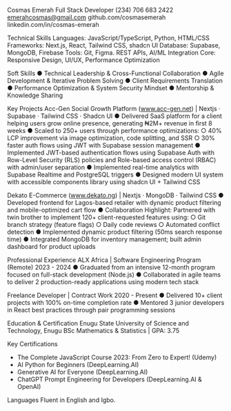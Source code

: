 Cosmas Emerah
Full Stack Developer
(234) 706 683 2422
emerahcosmas@gmail.com
github.com/cosmasemerah
linkedin.com/in/cosmas-emerah

Technical Skills
Languages: JavaScript/TypeScript, Python, HTML/CSS
Frameworks: Next.js, React, Tailwind CSS, shadcn UI
Database: Supabase, MongoDB, Firebase
Tools: Git, Figma. REST APIs, AI/ML Integration
Core: Responsive Design, UI/UX, Performance Optimization

Soft Skills
● Technical Leadership & Cross-Functional Collaboration
● Agile Development & Iterative Problem Solving
● Client Requirements Translation
● Performance Optimization & System Security Mindset
● Mentorship & Knowledge Sharing

Key Projects
Acc-Gen Social Growth Platform (www.acc-gen.net) | Nextjs · Supabase · Tailwind CSS · Shadcn UI
● Delivered SaaS platform for a client helping users grow online presence, generating ₦2M+ revenue in first 8 weeks
● Scaled to 250+ users through performance optimizations:
○ 40% LCP improvement via image optimization, code splitting, and SSR
○ 30% faster auth flows using JWT with Supabase session management
● Implemented JWT-based authentication flows using Supabase Auth with Row-Level Security (RLS) policies and Role-based access control (RBAC) with admin/user separation
● Implemented real-time analytics with Supabase Realtime and PostgreSQL triggers
● Designed modern UI system with accessible components library using shadcn UI + Tailwind CSS

Dekato E-Commerce (www.dekato.ng) | Nextjs · MongoDB · Tailwind CSS
● Developed frontend for Lagos-based retailer with dynamic product filtering and mobile-optimized cart flow
● Collaboration Highlight: Partnered with twin brother to implement 120+ client-requested features using:
○ Git branch strategy (feature flags)
○ Daily code reviews
○ Automated conflict detection
● Implemented dynamic product filtering (50ms search response time)
● Integrated MongoDB for inventory management; built admin dashboard for product uploads

Professional Experience
ALX Africa | Software Engineering Program (Remote)
2023 - 2024
● Graduated from an intensive 12-month program focused on full-stack development (Node.js)
● Collaborated in agile teams to deliver 2 production-ready applications using modern tech stack

Freelance Developer | Contract Work
2020 - Present
● Delivered 10+ client projects with 100% on-time completion rate
● Mentored 3 junior developers in React best practices through pair programming sessions

Education & Certification
Enugu State University of Science and Technology, Enugu
BSc Mathematics & Statistics | GPA: 3.75

Key Certifications

- The Complete JavaScript Course 2023: From Zero to Expert! (Udemy)
- AI Python for Beginners (DeepLearning.AI)
- Generative AI for Everyone (DeepLearning.AI)
- ChatGPT Prompt Engineering for Developers (DeepLearning.AI & OpenAI)

Languages
Fluent in English and Igbo.

